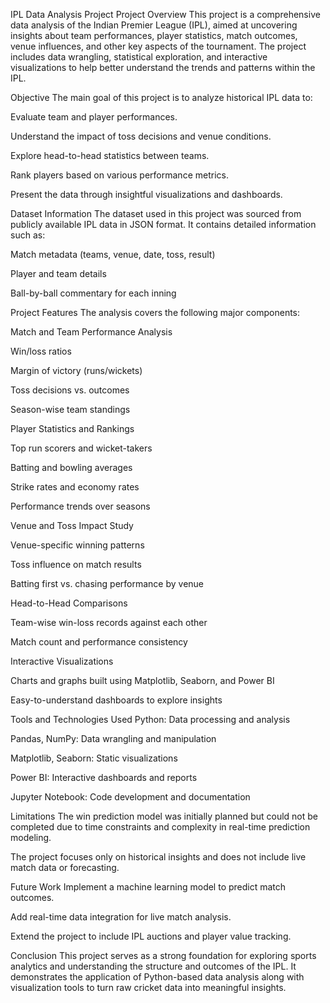 IPL Data Analysis Project
Project Overview
This project is a comprehensive data analysis of the Indian Premier League (IPL), aimed at uncovering insights about team performances, player statistics, match outcomes, venue influences, and other key aspects of the tournament. The project includes data wrangling, statistical exploration, and interactive visualizations to help better understand the trends and patterns within the IPL.

Objective
The main goal of this project is to analyze historical IPL data to:

Evaluate team and player performances.

Understand the impact of toss decisions and venue conditions.

Explore head-to-head statistics between teams.

Rank players based on various performance metrics.

Present the data through insightful visualizations and dashboards.

Dataset Information
The dataset used in this project was sourced from publicly available IPL data in JSON format. It contains detailed information such as:

Match metadata (teams, venue, date, toss, result)

Player and team details

Ball-by-ball commentary for each inning

Project Features
The analysis covers the following major components:

Match and Team Performance Analysis

Win/loss ratios

Margin of victory (runs/wickets)

Toss decisions vs. outcomes

Season-wise team standings

Player Statistics and Rankings

Top run scorers and wicket-takers

Batting and bowling averages

Strike rates and economy rates

Performance trends over seasons

Venue and Toss Impact Study

Venue-specific winning patterns

Toss influence on match results

Batting first vs. chasing performance by venue

Head-to-Head Comparisons

Team-wise win-loss records against each other

Match count and performance consistency

Interactive Visualizations

Charts and graphs built using Matplotlib, Seaborn, and Power BI

Easy-to-understand dashboards to explore insights

Tools and Technologies Used
Python: Data processing and analysis

Pandas, NumPy: Data wrangling and manipulation

Matplotlib, Seaborn: Static visualizations

Power BI: Interactive dashboards and reports

Jupyter Notebook: Code development and documentation

Limitations
The win prediction model was initially planned but could not be completed due to time constraints and complexity in real-time prediction modeling.

The project focuses only on historical insights and does not include live match data or forecasting.

Future Work
Implement a machine learning model to predict match outcomes.

Add real-time data integration for live match analysis.

Extend the project to include IPL auctions and player value tracking.

Conclusion
This project serves as a strong foundation for exploring sports analytics and understanding the structure and outcomes of the IPL. It demonstrates the application of Python-based data analysis along with visualization tools to turn raw cricket data into meaningful insights.
